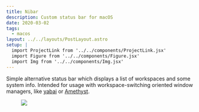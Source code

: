 ```yaml
---
title: Nibar
description: Custom status bar for macOS
date: 2020-03-02
tags:
  - macos
layout: ../../layouts/PostLayout.astro
setup: |
  import ProjectLink from '../../components/ProjectLink.jsx'
  import Figure from '../../components/Figure.jsx'
  import Img from '../../components/Img.jsx'
---
```


Simple alternative status bar which displays a list of workspaces and some
system info. Intended for usage with workspace-switching oriented window
managers, like [yabai](https://github.com/koekeishiya/yabai) or
[Amethyst](https://github.com/ianyh/Amethyst).

<ProjectLink url="https://github.com/kkga/nibar" title="Source code on GitHub" />

<Figure>
<Img src="https://raw.githubusercontent.com/kkga/nibar/master/ss.png" />
</Figure>
